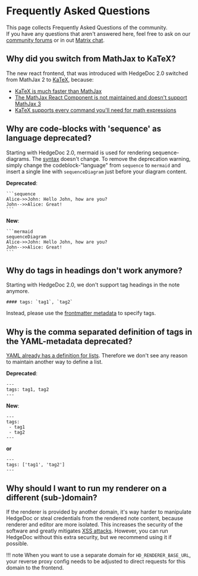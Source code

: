 # Frequently Asked Questions

This page collects Frequently Asked Questions of the community.  
If you have any questions that aren't answered here, feel free to ask on our [community forums][hedgedoc-community] or in out [Matrix chat][matrix.org-url].

[matrix.org-url]: https://chat.hedgedoc.org
[hedgedoc-community]: https://community.hedgedoc.org

## Why did you switch from MathJax to KaTeX?

The new react frontend, that was introduced with HedgeDoc 2.0 switched from MathJax 2 to [KaTeX](https://katex.org/), because:

 - [KaTeX is much faster than MathJax](https://www.intmath.com/cg5/katex-mathjax-comparison.php?processor=MathJax )
 - [The MathJax React Component is not maintained and doesn't support MathJax 3](https://github.com/wko27/react-mathjax)
 - [KaTeX supports every command you'll need for math expressions](https://katex.org/docs/supported.html)

## Why are code-blocks with 'sequence' as language deprecated?

Starting with HedgeDoc 2.0, mermaid is used for rendering sequence-diagrams. The  [syntax](https://mermaid-js.github.io/mermaid/#/sequenceDiagram) doesn't change. To remove the deprecation warning, simply change the codeblock-"language" from `sequence` to `mermaid` and insert a single line with `sequenceDiagram` just before your diagram content.

**Deprecated**:

    ```sequence
    Alice->>John: Hello John, how are you?
    John-->>Alice: Great!
    ```

**New**:

    ```mermaid
    sequenceDiagram
    Alice->>John: Hello John, how are you?
    John-->>Alice: Great!
    ```

## Why do tags in headings don't work anymore?

Starting with HedgeDoc 2.0, we don't support tag headings in the note anymore.

```
#### tags: `tag1`, `tag2`
```

Instead, please use the [frontmatter metadata](https://demo.hedgedoc.org/n/yaml-metadata#tags) to specify tags.

## Why is the comma separated definition of tags in the YAML-metadata deprecated?

[YAML already has a definition for lists](https://yaml.org/spec/1.2/spec.html#id2759963). Therefore we don't see any reason to maintain another way to define a list.

**Deprecated**:

    ---
    tags: tag1, tag2
    ---

**New**:

    ---
    tags:
     - tag1
     - tag2
    ---

**or**

    ---
    tags: ['tag1', 'tag2']
    ---

## Why should I want to run my renderer on a different (sub-)domain?

If the renderer is provided by another domain, it's way harder to manipulate HedgeDoc or
steal credentials from the rendered note content, because renderer and editor are more isolated.
This increases the security of the software and greatly mitigates [XSS attacks](https://en.wikipedia.org/wiki/Cross-site_scripting).
However, you can run HedgeDoc without this extra security, but we recommend using it if possible.

!!! note
    When you want to use a separate domain for `HD_RENDERER_BASE_URL`, your reverse proxy config needs
    to be adjusted to direct requests for this domain to the frontend.